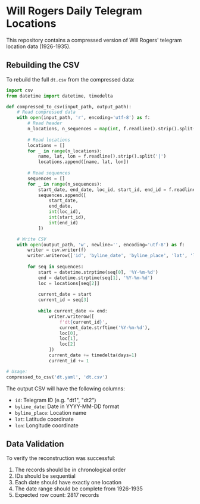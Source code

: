 # Will Rogers Daily Telegram Locations

This repository contains a compressed version of Will Rogers' telegram location data (1926-1935).

## Rebuilding the CSV

To rebuild the full `dt.csv` from the compressed data:

```python
import csv
from datetime import datetime, timedelta

def compressed_to_csv(input_path, output_path):
    # Read compressed data
    with open(input_path, 'r', encoding='utf-8') as f:
        # Read header
        n_locations, n_sequences = map(int, f.readline().strip().split(','))
        
        # Read locations
        locations = []
        for _ in range(n_locations):
            name, lat, lon = f.readline().strip().split('|')
            locations.append([name, lat, lon])
            
        # Read sequences
        sequences = []
        for _ in range(n_sequences):
            start_date, end_date, loc_id, start_id, end_id = f.readline().strip().split('|')
            sequences.append([
                start_date,
                end_date, 
                int(loc_id),
                int(start_id),
                int(end_id)
            ])

    # Write CSV
    with open(output_path, 'w', newline='', encoding='utf-8') as f:
        writer = csv.writer(f)
        writer.writerow(['id', 'byline_date', 'byline_place', 'lat', 'lon'])
        
        for seq in sequences:
            start = datetime.strptime(seq[0], '%Y-%m-%d')
            end = datetime.strptime(seq[1], '%Y-%m-%d')
            loc = locations[seq[2]]
            
            current_date = start
            current_id = seq[3]
            
            while current_date <= end:
                writer.writerow([
                    f'dt{current_id}',
                    current_date.strftime('%Y-%m-%d'),
                    loc[0],
                    loc[1],
                    loc[2]
                ])
                current_date += timedelta(days=1)
                current_id += 1

# Usage:
compressed_to_csv('dt.yaml', 'dt.csv')
```

The output CSV will have the following columns:

- `id`: Telegram ID (e.g. "dt1", "dt2")
- `byline_date`: Date in YYYY-MM-DD format
- `byline_place`: Location name
- `lat`: Latitude coordinate
- `lon`: Longitude coordinate

## Data Validation

To verify the reconstruction was successful:

1. The records should be in chronological order
2. IDs should be sequential
3. Each date should have exactly one location
4. The date range should be complete from 1926-1935
5. Expected row count: 2817 records
